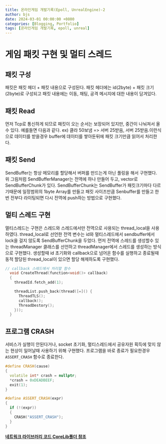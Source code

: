 ```yaml
---
title: 온라인게임 개발기록(Epoll, UnrealEngine)-2
author: bjs
date: 2024-03-01 00:00:00 +0800
categories: [Blogging, Portfolio]
tags: [온라인게임 개발기록, epoll, unreal]
---
```


# 게임 패킷 구현 및 멀티 스레드

## 패킷 구성

패킷은 패킷 헤더 + 패킷 내용으로 구성된다. 패킷 헤더에는 id(2byte) + 패킷 크기(2byte)로 구성되고 패킷 내용에는 이동, 채팅, 공격 메시지에 대한 내용이 담겨있다.

<!-- ![Packet](/assets/img/Packet.png) -->

## 패킷 Read

<!-- ![ReadBuffer](/assets/img/ReadBuffer.png) -->

먼저 Tcp로 통신하게 되므로 패킷이 오는 순서는 보장되어 있지만, 중간이 나눠져서 올 수 있다. 예를들면 다음과 같다. ex) 클라 50보냄 => 서버 25받음, 서버 25받음.이런식으로 데이터를 받을경우 buffer에 데이터를 쌓아둔뒤에 패킷 크기만큼 읽어서 처리한다.

## 패킷 Send

<!-- ![SendBuffer](/assets/img/SendBuffer.png) -->

SendBuffer는 항상 메모리를 할당해서 버퍼를 만드는게 아닌 풀링을 해서 구현했다. 위 그림처럼 SendBufferManager는 전역에 하나 만들어 두고, vector로 SendBufferChunk가 있다. SendBufferChunk는 SendBuffer가 패킷크기마다 다르기때문에 일정범위의 1byte Array를 만들고 패킷 사이즈만큼 Senbuffer를 만들고 한번 전부다 라이팅되면 다시 전역에 push하는 방법으로 구현했다.

## 멀티 스레드 구현

멀티스레드는 구현은 스레드와 스레드에서만 전역으로 사용되는 thread_local을 사용하였다. thread_local로 선언한 전역 변수는 id와 멀티스레드에서 sendbuffer에서 lock을 걸지 않도록 SendBufferChunk을 두었다.
먼저 전역에 스레드를 생성할수 있는 threadManager 클래스를 선언하고 threadManager에서 스레드를 생성하는 방식으로 구현했다. 생성할때 id 초기화와 callback으로 넘어온 함수를 실행하고 종료될때 동적 할당된 thread_local이 있으면 할당 해제하도록 구현했다.

```cpp
// callback 스레드에서 처리할 함수
  void CreateThread(function<void()> callback)
  {
    threadId.fetch_add(1);

    threadList.push_back(thread([=]() {
      ThreadTLS();
      callback();
      ThreadDestory();
    }));
  }
```

## 프로그램 CRASH

서비스가 실행이 안된다거나, socket 초기화, 멀티스레드에서 공유자원 획득에 맞지 않는 현상이 일어날때 사용하기 위해 구현했다.
프로그램을 바로 종료가 필요한경우 `ASSERT_CRASH` 함수로 종료한다.

```cpp
#define CRASH(cause)
{
  volatile int* crash = nullptr;
  *crash = 0xDEADBEEF;
  exit(1);
}

#define ASSERT_CRASH(expr)
{
  if (!(expr))
  {
    CRASH("ASSERT_CRASH");
  }
}
```

[**네트워크 라이브러리 코드 CoreLib폴더 참조**](https://github.com/qornwh/BSGameServer/tree/main/CoreLib)
